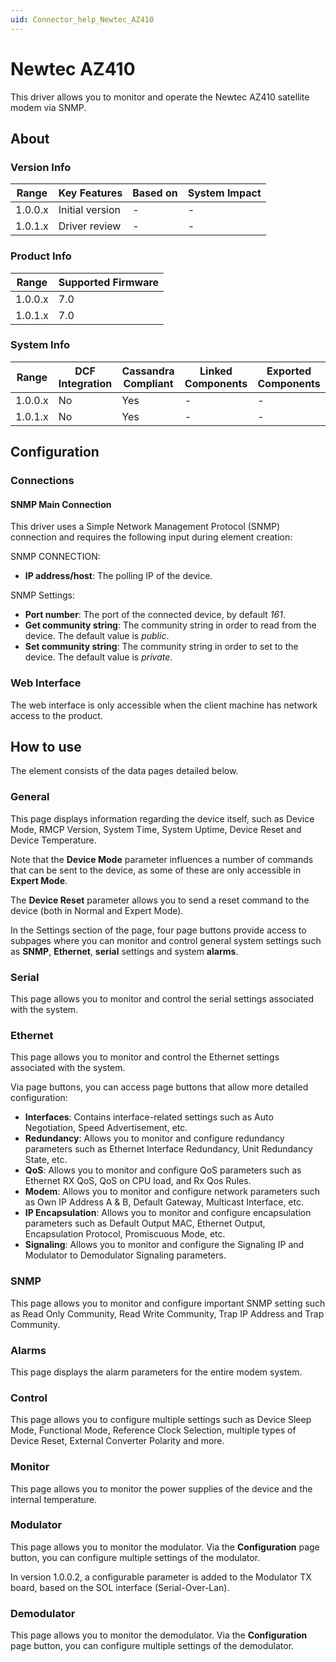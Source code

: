 ```yaml
---
uid: Connector_help_Newtec_AZ410
---
```


# Newtec AZ410

This driver allows you to monitor and operate the Newtec AZ410 satellite modem via SNMP.

## About

### Version Info

| **Range** | **Key Features** | **Based on** | **System Impact** |
|-----------|------------------|--------------|-------------------|
| 1.0.0.x   | Initial version  | \-           | \-                |
| 1.0.1.x   | Driver review    | \-           | \-                |

### Product Info

| **Range** | **Supported Firmware** |
|-----------|------------------------|
| 1.0.0.x   | 7.0                    |
| 1.0.1.x   | 7.0                    |

### System Info

| **Range** | **DCF Integration** | **Cassandra Compliant** | **Linked Components** | **Exported Components** |
|-----------|---------------------|-------------------------|-----------------------|-------------------------|
| 1.0.0.x   | No                  | Yes                     | \-                    | \-                      |
| 1.0.1.x   | No                  | Yes                     | \-                    | \-                      |

## Configuration

### Connections

#### SNMP Main Connection

This driver uses a Simple Network Management Protocol (SNMP) connection and requires the following input during element creation:

SNMP CONNECTION:

- **IP address/host**: The polling IP of the device.

SNMP Settings:

- **Port number**: The port of the connected device, by default *161*.
- **Get community string**: The community string in order to read from the device. The default value is *public*.
- **Set community string**: The community string in order to set to the device. The default value is *private*.

### Web Interface

The web interface is only accessible when the client machine has network access to the product.

## How to use

The element consists of the data pages detailed below.

### General

This page displays information regarding the device itself, such as Device Mode, RMCP Version, System Time, System Uptime, Device Reset and Device Temperature.

Note that the **Device Mode** parameter influences a number of commands that can be sent to the device, as some of these are only accessible in **Expert Mode**.

The **Device Reset** parameter allows you to send a reset command to the device (both in Normal and Expert Mode).

In the Settings section of the page, four page buttons provide access to subpages where you can monitor and control general system settings such as **SNMP**, **Ethernet**, **serial** settings and system **alarms**.

### Serial

This page allows you to monitor and control the serial settings associated with the system.

### Ethernet

This page allows you to monitor and control the Ethernet settings associated with the system.

Via page buttons, you can access page buttons that allow more detailed configuration:

- **Interfaces**: Contains interface-related settings such as Auto Negotiation, Speed Advertisement, etc.
- **Redundancy**: Allows you to monitor and configure redundancy parameters such as Ethernet Interface Redundancy, Unit Redundancy State, etc.
- **QoS**: Allows you to monitor and configure QoS parameters such as Ethernet RX QoS, QoS on CPU load, and Rx Qos Rules.
- **Modem**: Allows you to monitor and configure network parameters such as Own IP Address A & B, Default Gateway, Multicast Interface, etc.
- **IP Encapsulation**: Allows you to monitor and configure encapsulation parameters such as Default Output MAC, Ethernet Output, Encapsulation Protocol, Promiscuous Mode, etc.
- **Signaling**: Allows you to monitor and configure the Signaling IP and Modulator to Demodulator Signaling parameters.

### SNMP

This page allows you to monitor and configure important SNMP setting such as Read Only Community, Read Write Community, Trap IP Address and Trap Community.

### Alarms

This page displays the alarm parameters for the entire modem system.

### Control

This page allows you to configure multiple settings such as Device Sleep Mode, Functional Mode, Reference Clock Selection, multiple types of Device Reset, External Converter Polarity and more.

### Monitor

This page allows you to monitor the power supplies of the device and the internal temperature.

### Modulator

This page allows you to monitor the modulator. Via the **Configuration** page button, you can configure multiple settings of the modulator.

In version 1.0.0.2, a configurable parameter is added to the Modulator TX board, based on the SOL interface (Serial-Over-Lan).

### Demodulator

This page allows you to monitor the demodulator. Via the **Configuration** page button, you can configure multiple settings of the demodulator.
